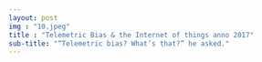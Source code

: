 ```yaml
---
layout: post
img : "10.jpeg"
title : "Telemetric Bias & the Internet of things anno 2017"
sub-title: "“Telemetric bias? What’s that?” he asked."
---
```

